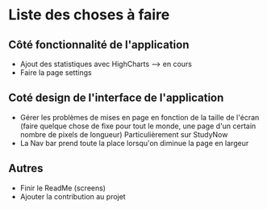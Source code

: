# Liste des choses à faire

## Côté fonctionnalité de l'application

- Ajout des statistiques avec HighCharts --> en cours 
- Faire la page settings

## Coté design de l'interface de l'application

- Gérer les problèmes de mises en page en fonction de la taille de l'écran
  (faire quelque chose de fixe pour tout le monde, une page d'un certain nombre de pixels de longueur)
Particulièrement sur StudyNow 
- La Nav bar prend toute la place lorsqu'on diminue la page en largeur


## Autres

- Finir le ReadMe (screens)
- Ajouter la contribution au projet




